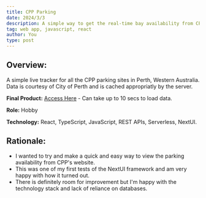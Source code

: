 ```yaml
---
title: CPP Parking
date: 2024/3/3
description: A simple way to get the real-time bay availability from CPP
tag: web app, javascript, react
author: You
type: post
---
```


## Overview:

A simple live tracker for all the CPP parking sites in Perth, Western Australia. Data is courtesy of City of Perth and is cached appropriatly by the server.

**Final Product:** [Access Here](https://perth-parking.vercel.app/) - Can take up to 10 secs to load data. 

**Role:** Hobby

**Technology:** React, TypeScript, JavaScript, REST APIs, Serverless, NextUI.

## Rationale:

* I wanted to try and make a quick and easy way to view the parking availability from CPP's website.
* This was one of my first tests of the NextUI framework and am very happy with how it turned out.
* There is definitely room for improvement but I'm happy with the technology stack and lack of reliance on databases. 
